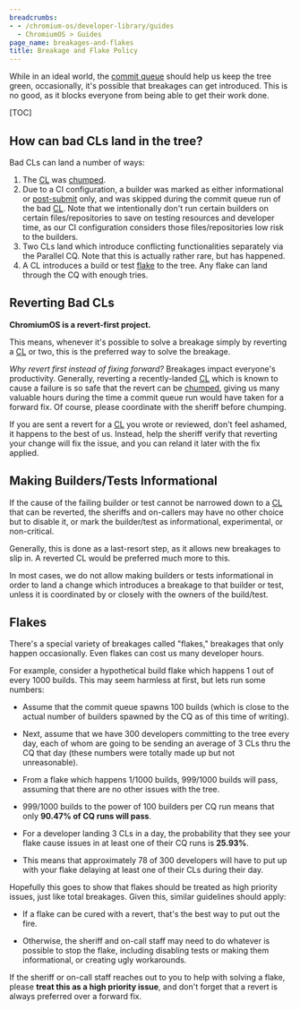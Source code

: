 ```yaml
---
breadcrumbs:
- - /chromium-os/developer-library/guides
  - ChromiumOS > Guides
page_name: breakages-and-flakes
title: Breakage and Flake Policy
---
```


While in an ideal world, the [commit queue] should help us keep the
tree green, occasionally, it's possible that breakages can get
introduced. This is no good, as it blocks everyone from being able to
get their work done.

[TOC]

## How can bad CLs land in the tree?

Bad CLs can land a number of ways:

1. The [CL] was [chumped].
1. Due to a CI configuration, a builder was marked as either
   informational or [post-submit] only, and was skipped during the
   commit queue run of the bad [CL]. Note that we intentionally don't
   run certain builders on certain files/repositories to save on
   testing resources and developer time, as our CI configuration
   considers those files/repositories low risk to the builders.
1. Two CLs land which introduce conflicting functionalities separately
   via the Parallel CQ. Note that this is actually rather rare, but
   has happened.
1. A CL introduces a build or test [flake](#flakes) to the tree. Any
   flake can land through the CQ with enough tries.

## Reverting Bad CLs

**ChromiumOS is a revert-first project.**

This means, whenever it's possible to solve a breakage simply by
reverting a [CL] or two, this is the preferred way to solve the
breakage.

*Why revert first instead of fixing forward?* Breakages impact
everyone's productivity. Generally, reverting a recently-landed [CL]
which is known to cause a failure is so safe that the revert can be
[chumped], giving us many valuable hours during the time a commit
queue run would have taken for a forward fix. Of course, please
coordinate with the sheriff before chumping.

If you are sent a revert for a [CL] you wrote or reviewed, don't feel
ashamed, it happens to the best of us. Instead, help the sheriff
verify that reverting your change will fix the issue, and you can
reland it later with the fix applied.

## Making Builders/Tests Informational

If the cause of the failing builder or test cannot be narrowed down to
a [CL] that can be reverted, the sheriffs and on-callers may have no
other choice but to disable it, or mark the builder/test as
informational, experimental, or non-critical.

Generally, this is done as a last-resort step, as it allows new
breakages to slip in. A reverted CL would be preferred much more to
this.

In most cases, we do not allow making builders or tests informational
in order to land a change which introduces a breakage to that builder
or test, unless it is coordinated by or closely with the owners of the
build/test.

## Flakes

There's a special variety of breakages called "flakes," breakages
that only happen occasionally. Even flakes can cost us many developer
hours.

For example, consider a hypothetical build flake which happens 1 out
of every 1000 builds. This may seem harmless at first, but lets run
some numbers:

* Assume that the commit queue spawns 100 builds (which is close to
  the actual number of builders spawned by the CQ as of this time of
  writing).

* Next, assume that we have 300 developers committing to the tree
  every day, each of whom are going to be sending an average of 3 CLs
  thru the CQ that day (these numbers were totally made up but not
  unreasonable).

* From a flake which happens 1/1000 builds, 999/1000 builds will pass,
  assuming that there are no other issues with the tree.

* 999/1000 builds to the power of 100 builders per CQ run means that
  only **90.47% of CQ runs will pass**.

* For a developer landing 3 CLs in a day, the probability that they
  see your flake cause issues in at least one of their CQ runs is
  **25.93%**.

* This means that approximately 78 of 300 developers will have to put
  up with your flake delaying at least one of their CLs during their
  day.

Hopefully this goes to show that flakes should be treated as high
priority issues, just like total breakages. Given this, similar
guidelines should apply:

* If a flake can be cured with a revert, that's the best way to put
  out the fire.

* Otherwise, the sheriff and on-call staff may need to do whatever is
  possible to stop the flake, including disabling tests or making them
  informational, or creating ugly workarounds.

If the sheriff or on-call staff reaches out to you to help with
solving a flake, please **treat this as a high priority issue**, and
don't forget that a revert is always preferred over a forward fix.

[chumped]: /chromium-os/developer-library/guides/development/contributing/#chumping
[CL]: /chromium-os/developer-library/glossary/#acronyms
[commit queue]: /chromium-os/developer-library/reference/development/cros-commit-pipeline/
[Parallel CQ]: /chromium-os/developer-library/reference/development/cros-commit-pipeline/#parallel-cq
[post-submit]: /chromium-os/developer-library/reference/development/cros-commit-pipeline/#post-submit-builders
